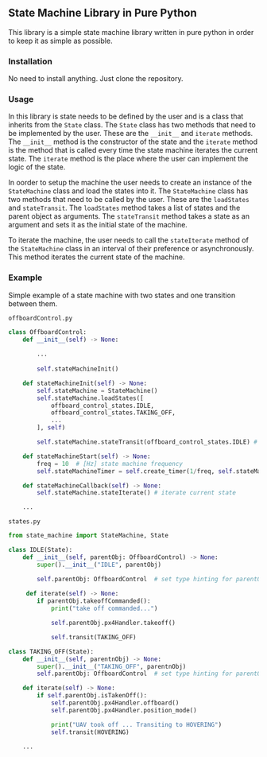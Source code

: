 ## State Machine Library in Pure Python

This library is a simple state machine library written in pure python in order to keep it as simple as possible. 

### Installation
No need to install anything. Just clone the repository.

### Usage
In this library is state needs to be defined by the user and is a class that inherits from the `State` class. The `State` class has two methods that need to be implemented by the user. These are the `__init__` and `iterate` methods. The `__init__` method is the constructor of the state and the `iterate` method is the method that is called every time the state machine iterates the current state. The `iterate` method is the place where the user can implement the logic of the state.

In oorder to setup the machine the user needs to create an instance of the `StateMachine` class and load the states into it. The `StateMachine` class has two methods that need to be called by the user. These are the `loadStates` and `stateTransit`. The `loadStates` method takes a list of states and the parent object as arguments. The `stateTransit` method takes a state as an argument and sets it as the initial state of the machine.

To iterate the machine, the user needs to call the `stateIterate` method of the `StateMachine` class in an interval of their preference or asynchronously. This method iterates the current state of the machine.
### Example
Simple example of a state machine with two states and one transition between them.

`offboardControl.py`

```python
class OffboardControl:
    def __init__(self) -> None:
        
        ...
        
        self.stateMachineInit()

    def stateMachineInit(self) -> None:
        self.stateMachine = StateMachine()
        self.stateMachine.loadStates([
            offboard_control_states.IDLE,
            offboard_control_states.TAKING_OFF,
            ...
        ], self)

        self.stateMachine.stateTransit(offboard_control_states.IDLE) # set initial state

    def stateMachineStart(self) -> None:
        freq = 10  # [Hz] state machine frequency
        self.stateMachineTimer = self.create_timer(1/freq, self.stateMachineCallback)

    def stateMachineCallback(self) -> None:
        self.stateMachine.stateIterate() # iterate current state

    ...
```

`states.py`
```python
from state_machine import StateMachine, State

class IDLE(State):
    def __init__(self, parentObj: OffboardControl) -> None:
        super().__init__("IDLE", parentObj)

        self.parentObj: OffboardControl  # set type hinting for parentObj
    
     def iterate(self) -> None:
        if parentObj.takeoffCommanded():
            print("take off commanded...")

            self.parentObj.px4Handler.takeoff()

            self.transit(TAKING_OFF)

class TAKING_OFF(State):
    def __init__(self, parentnObj) -> None:
        super().__init__("TAKING_OFF", parentnObj)
        self.parentObj: OffboardControl  # set type hinting for parentObj

    def iterate(self) -> None:
        if self.parentObj.isTakenOff():
            self.parentObj.px4Handler.offboard()
            self.parentObj.px4Handler.position_mode()

            print("UAV took off ... Transiting to HOVERING")
            self.transit(HOVERING)
    
    ...
```